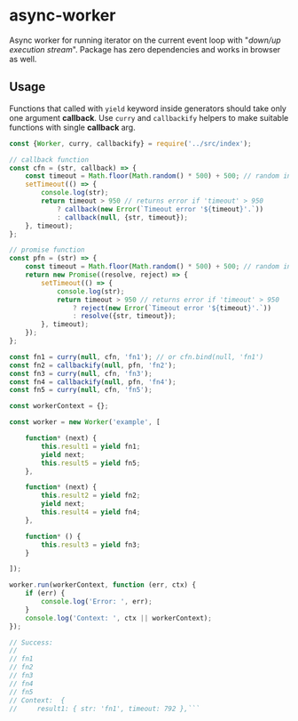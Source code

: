 # async-worker
Async worker for running iterator on the current event loop with "*down/up execution stream*". 
Package has zero dependencies and works in browser as well.

## Usage

Functions that called with `yield` keyword inside generators should take only one argument **callback**. 
Use `curry` and `callbackify` helpers to make suitable functions with single **callback** arg.  

```js:./test/example.js
const {Worker, curry, callbackify} = require('../src/index');

// callback function
const cfn = (str, callback) => {
    const timeout = Math.floor(Math.random() * 500) + 500; // random int from 500 to 1000
    setTimeout(() => {
        console.log(str);
        return timeout > 950 // returns error if 'timeout' > 950
            ? callback(new Error(`Timeout error '${timeout}'.`))
            : callback(null, {str, timeout});
    }, timeout);
};

// promise function
const pfn = (str) => {
    const timeout = Math.floor(Math.random() * 500) + 500; // random int from 500 to 1000
    return new Promise((resolve, reject) => {
        setTimeout(() => {
            console.log(str);
            return timeout > 950 // returns error if 'timeout' > 950
                ? reject(new Error(`Timeout error '${timeout}'.`))
                : resolve({str, timeout});
        }, timeout);
    });
};

const fn1 = curry(null, cfn, 'fn1'); // or cfn.bind(null, 'fn1')
const fn2 = callbackify(null, pfn, 'fn2');
const fn3 = curry(null, cfn, 'fn3');
const fn4 = callbackify(null, pfn, 'fn4');
const fn5 = curry(null, cfn, 'fn5');

const workerContext = {};

const worker = new Worker('example', [

    function* (next) {
        this.result1 = yield fn1;
        yield next;
        this.result5 = yield fn5;
    },

    function* (next) {
        this.result2 = yield fn2;
        yield next;
        this.result4 = yield fn4;
    },

    function* () {
        this.result3 = yield fn3;
    }

]);

worker.run(workerContext, function (err, ctx) {
    if (err) {
        console.log('Error: ', err);
    }
    console.log('Context: ', ctx || workerContext);
});

// Success:
//
// fn1
// fn2
// fn3
// fn4
// fn5
// Context:  {
//     result1: { str: 'fn1', timeout: 792 },```

